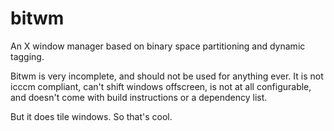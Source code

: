 # bitwm
An X window manager based on binary space partitioning and dynamic tagging.

Bitwm is very incomplete, and should not be used for anything ever. It is not icccm compliant, can't shift windows offscreen, is not at all configurable, and doesn't come with build instructions or a dependency list.

But it does tile windows. So that's cool.
